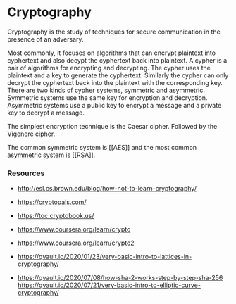 # Cryptography

Cryptography is the study of techniques for secure communication in the presence of an adversary.

Most commonly, it focuses on algorithms that can encrypt plaintext into cyphertext and also decypt the cyphertext back into plaintext. A cypher is a pair of algorithms for encrypting and decrypting. The cypher uses the plaintext and a key to generate the cyphertext. Similarly the cypher can only decrypt the cyphertext back into the plaintext with the corresponding key. There are two kinds of cypher systems, symmetric and asymmetric. Symmetric systems use the same key for encryption and decryption. Asymmetric systems use a public key to encrypt a message and a private key to decrypt a message.

The simplest encryption technique is the Caesar cipher. Followed by the Vigenere cipher.

The common symmetric system is [[AES]] and the most common asymmetric system is [[RSA]].

### Resources

- http://esl.cs.brown.edu/blog/how-not-to-learn-cryptography/
- https://cryptopals.com/
- https://toc.cryptobook.us/
- https://www.coursera.org/learn/crypto
- https://www.coursera.org/learn/crypto2

- https://qvault.io/2020/01/23/very-basic-intro-to-lattices-in-cryptography/
- https://qvault.io/2020/07/08/how-sha-2-works-step-by-step-sha-256
https://qvault.io/2020/07/21/very-basic-intro-to-elliptic-curve-cryptography/
